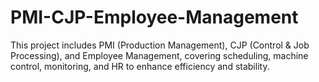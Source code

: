 # PMI-CJP-Employee-Management
This project includes PMI (Production Management), CJP (Control &amp; Job Processing), and Employee Management, covering scheduling, machine control, monitoring, and HR to enhance efficiency and stability.
